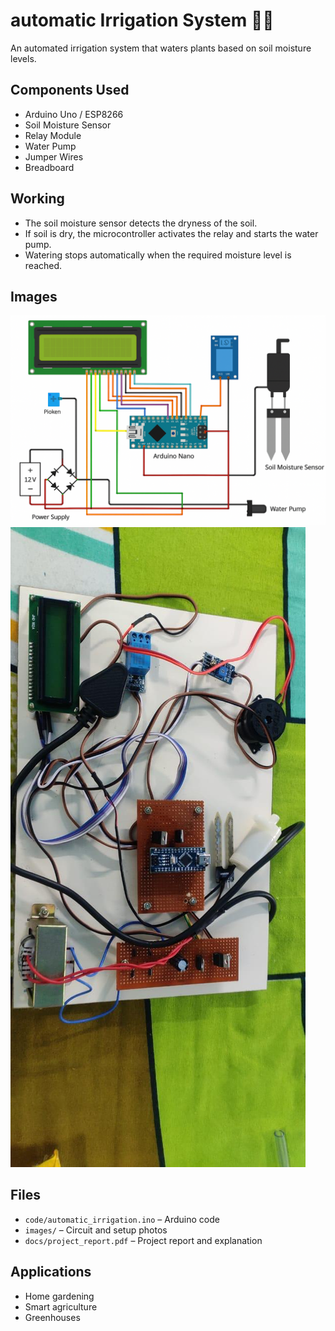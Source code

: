 # automatic Irrigation System 🌱💧

An automated irrigation system that waters plants based on soil moisture levels.

## Components Used
- Arduino Uno / ESP8266
- Soil Moisture Sensor
- Relay Module
- Water Pump
- Jumper Wires
- Breadboard

## Working
- The soil moisture sensor detects the dryness of the soil.
- If soil is dry, the microcontroller activates the relay and starts the water pump.
- Watering stops automatically when the required moisture level is reached.

## Images
![Circuit Diagram](images/circuit_diagram.jpg)
![Final Setup](images/setup_photo.jpg)

## Files
- `code/automatic_irrigation.ino` – Arduino code
- `images/` – Circuit and setup photos
- `docs/project_report.pdf` – Project report and explanation

## Applications
- Home gardening
- Smart agriculture
- Greenhouses

